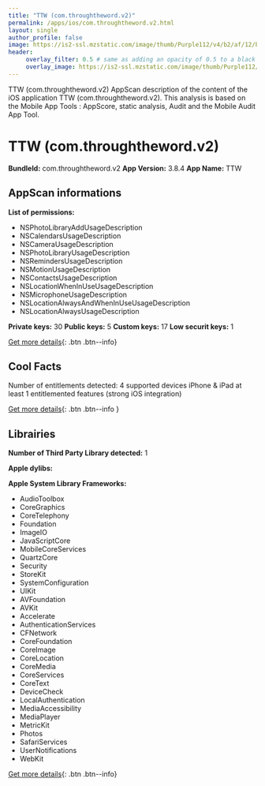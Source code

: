 ```yaml
---
title: "TTW (com.throughtheword.v2)"
permalink: /apps/ios/com.throughtheword.v2.html
layout: single
author_profile: false
image: https://is2-ssl.mzstatic.com/image/thumb/Purple112/v4/b2/af/12/b2af12e1-c5af-2cdd-6e89-a694db14da3e/AppIcon-1-0-0-1x_U007emarketing-0-0-0-7-0-0-sRGB-0-0-0-GLES2_U002c0-512MB-85-220-0-0.png/512x512bb.jpg
header: 
     overlay_filter: 0.5 # same as adding an opacity of 0.5 to a black background
     overlay_image: https://is2-ssl.mzstatic.com/image/thumb/Purple112/v4/b2/af/12/b2af12e1-c5af-2cdd-6e89-a694db14da3e/AppIcon-1-0-0-1x_U007emarketing-0-0-0-7-0-0-sRGB-0-0-0-GLES2_U002c0-512MB-85-220-0-0.png/512x512bb.jpg
---
```

TTW (com.throughtheword.v2) AppScan description of the content of the iOS application TTW (com.throughtheword.v2). This analysis is based on the Mobile App Tools : AppScore, static analysis, Audit and the Mobile Audit App Tool.

# TTW (com.throughtheword.v2)

**BundleId:** com.throughtheword.v2
**App Version:** 3.8.4
**App Name:** TTW


## AppScan informations 

**List of permissions:** 
- NSPhotoLibraryAddUsageDescription
- NSCalendarsUsageDescription
- NSCameraUsageDescription
- NSPhotoLibraryUsageDescription
- NSRemindersUsageDescription
- NSMotionUsageDescription
- NSContactsUsageDescription
- NSLocationWhenInUseUsageDescription
- NSMicrophoneUsageDescription
- NSLocationAlwaysAndWhenInUseUsageDescription
- NSLocationAlwaysUsageDescription
  
  
**Private keys:** 30
**Public keys:** 5
**Custom keys:** 17
**Low securit keys:** 1
  
[Get more details](/pricing.html){: .btn .btn--info}

## Cool Facts

Number of entitlements detected: 4
supported devices iPhone & iPad
at least 1 entitlemented features (strong iOS integration)
  
[Get more details](/pricing.html){: .btn .btn--info }

## Librairies 
**Number of Third Party Library detected:** 1


**Apple dylibs:**


**Apple System Library Frameworks:**
- AudioToolbox
- CoreGraphics
- CoreTelephony
- Foundation
- ImageIO
- JavaScriptCore
- MobileCoreServices
- QuartzCore
- Security
- StoreKit
- SystemConfiguration
- UIKit
- AVFoundation
- AVKit
- Accelerate
- AuthenticationServices
- CFNetwork
- CoreFoundation
- CoreImage
- CoreLocation
- CoreMedia
- CoreServices
- CoreText
- DeviceCheck
- LocalAuthentication
- MediaAccessibility
- MediaPlayer
- MetricKit
- Photos
- SafariServices
- UserNotifications
- WebKit


  
[Get more details](/pricing.html){: .btn .btn--info}

